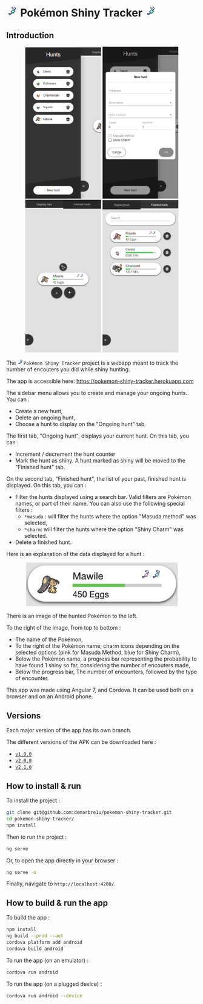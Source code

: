 # ![Shiny charm icon](https://github.com/demarbre1u/pokemon-shiny-tracker/blob/master/src/assets/icons/shiny-charm.png?raw=true) Pokémon Shiny Tracker ![Shiny charm icon](https://github.com/demarbre1u/pokemon-shiny-tracker/blob/master/src/assets/icons/shiny-charm.png?raw=true)

## Introduction

<p align="center">
  <img src="https://github.com/demarbre1u/pokemon-shiny-tracker/blob/version_2.1.0/screenshots/screen_01.png?raw=true" width="200" title="Screen 1" alt="Screen 1">
  <img src="https://github.com/demarbre1u/pokemon-shiny-tracker/blob/version_2.1.0/screenshots/screen_02.png?raw=true" width="200" title="Screen 2" alt="Screen 2">
  <img src="https://github.com/demarbre1u/pokemon-shiny-tracker/blob/version_2.1.0/screenshots/screen_03.png?raw=true" width="200" title="Screen 3" alt="Screen 3">
  <img src="https://github.com/demarbre1u/pokemon-shiny-tracker/blob/version_2.1.0/screenshots/screen_04.png?raw=true" width="200" title="Screen 4" alt="Screen 4">
</p>

The <img src="https://github.com/demarbre1u/pokemon-shiny-tracker/blob/master/src/assets/icons/shiny-charm.png?raw=true" width="16" title="Shiny charm icon" alt="Shiny charm icon">`Pokémon Shiny Tracker` project is a webapp meant to track the number of encouters you did while shiny hunting.

The app is accessible here: https://pokemon-shiny-tracker.herokuapp.com

The sidebar menu allows you to create and manage your ongoing hunts. You can : 

 - Create a new hunt, 
 - Delete an ongoing hunt,
 - Choose a hunt to display on the "Ongoing hunt" tab.

The first tab, "Ongoing hunt", displays your current hunt. On this tab, you can : 

 - Increment / decrement the hunt counter
 - Mark the hunt as shiny. A hunt marked as shiny will be moved to the "Finished hunt" tab.

On the second tab, "Finished hunt", the list of your past, finished hunt is displayed. On this tab, you can : 

 - Filter the hunts displayed using a search bar. Valid filters are Pokémon names, or part of their name. You can also use the following special filters : 
   - `*masuda` : will filter the hunts where the option "Masuda method" was selected,
   - `*charm`: will filter the hunts where the option "Shiny Charm" was selected.
 - Delete a finished hunt.

Here is an explanation of the data displayed for a hunt :

<p align="center">
  <img src="https://github.com/demarbre1u/pokemon-shiny-tracker/blob/version_2.1.0/screenshots/pokemon_display.png?raw=true" width="400" title="Pokémon display" alt="Pokémon display">
</p>

There is an image of the hunted Pokémon to the left.

To the right of the image, from top to bottom : 

 - The name of the Pokémon,
 - To the right of the Pokémon name, charm icons depending on the selected options (pink for Masuda Method, blue for Shiny Charm), 
 - Below the Pokémon name, a progress bar representing the probability to have found 1 shiny so far, considering the number of encouters made, 
 - Below the progress bar, The number of encounters, followed by the type of encounter.


This app was made using Angular 7, and Cordova. It can be used both on a browser and on an Android phone. 

## Versions

Each major version of the app has its own branch.

The different versions of the APK can be downloaded here : 

 - [`v1.0.0`](https://github.com/demarbre1u/pokemon-shiny-tracker/blob/version_2.1.0/apk/pokemon-shiny-tracker_v1.0.0.apk)
 - [`v2.0.0`](https://github.com/demarbre1u/pokemon-shiny-tracker/blob/version_2.1.0/apk/pokemon-shiny-tracker_v2.0.0.apk)
 - [`v2.1.0`](https://github.com/demarbre1u/pokemon-shiny-tracker/blob/version_2.1.0/apk/pokemon-shiny-tracker_v2.1.0.apk)

## How to install & run

To install the project :

```bash 
git clone git@github.com:demarbre1u/pokemon-shiny-tracker.git
cd pokemon-shiny-tracker/
npm install
```

Then to run the project :

```bash
ng serve
```

Or, to open the app directly in your browser : 

```bash
ng serve -o
```

Finally, navigate to `http://localhost:4200/`.

## How to build & run the app

To build the app : 

```bash
npm install
ng build --prod --aot
cordova platform add android
cordova build android
```

To run the app (on an emulator) :

```bash
cordova run android
```

To run the app (on a plugged device) :

```bash
cordova run android --device
```
